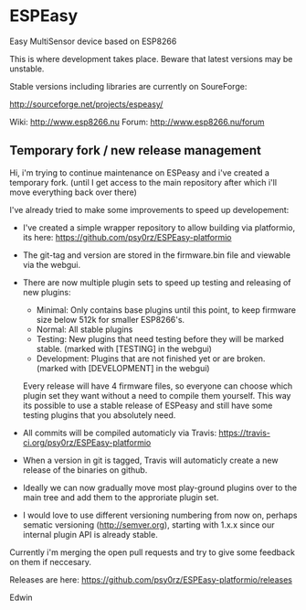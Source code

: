 # ESPEasy
Easy MultiSensor device based on ESP8266

This is where development takes place. Beware that latest versions may be unstable.

Stable versions including libraries are currently on SoureForge:

http://sourceforge.net/projects/espeasy/

Wiki: http://www.esp8266.nu
Forum: http://www.esp8266.nu/forum


## Temporary fork / new release management

Hi, i'm trying to continue maintenance on ESPeasy and i've created a temporary fork. (until I get access to the main repository after which i'll move everything back over there)

I've already tried to make some improvements to speed up developement:

 * I've created a simple wrapper repository to allow building via platformio, its here: https://github.com/psy0rz/ESPEasy-platformio
 * The git-tag and version are stored in the firmware.bin file and viewable via the webgui.
 * There are now multiple plugin sets to speed up testing and releasing of new plugins:
   * Minimal: Only contains base plugins until this point, to keep firmware size below 512k for smaller ESP8266's.
   * Normal: All stable plugins
   * Testing: New plugins that need testing before they will be marked stable. (marked with [TESTING] in the webgui)
   * Development: Plugins that are not finished yet or are broken. (marked with [DEVELOPMENT] in the webgui)

   Every release will have 4 firmware files, so everyone can choose which plugin set they want without a need to compile them yourself. This way its possible to use a stable release of ESPeasy and still have some testing plugins that you absolutely need. 
   
 * All commits will be compiled automaticly via Travis: https://travis-ci.org/psy0rz/ESPEasy-platformio
 * When a version in git is tagged, Travis will automaticly create a new release of the binaries on github.
 * Ideally we can now gradually move most play-ground plugins over to the main tree and add them to the approriate plugin set.
 * I would love to use different versioning numbering from now on, perhaps sematic versioning (http://semver.org), starting with 1.x.x since our internal plugin API is already stable.
 
Currently i'm merging the open pull requests and try to give some feedback on them if neccesary.
 
Releases are here: https://github.com/psy0rz/ESPEasy-platformio/releases
 
Edwin
